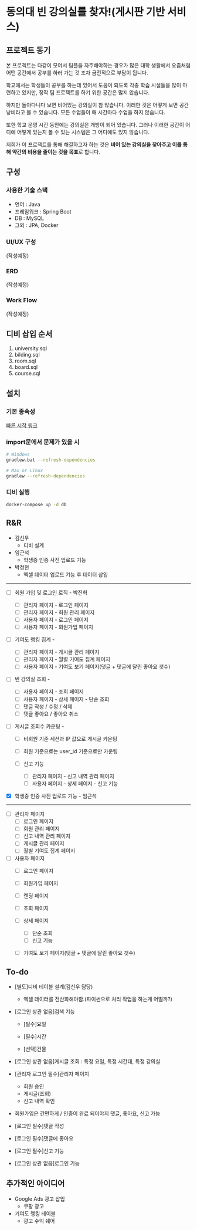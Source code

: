 # 동의대 빈 강의실를 찾자!(게시판 기반 서비스)

## 프로젝트 동기

본 프로젝트는 다같이 모여서 팀플을 자주해야하는 경우가 많은 대학 생활에서 요즘처럼 어떤 공간에서 공부를 하러 가는 것 조차 금전적으로 부담이 됩니다.

학교에서는 학생들이 공부를 하는데 있어서 도움이 되도록 각종 학습 시설들을 많이 마련하고 있지만, 정작 팀 프로젝트를 하기 위한 공간은 많지 않습니다.

하지만 돌아다니다 보면 비어있는 강의실이 참 많습니다. 이러한 것은 어떻게 보면 공간 낭비라고 볼 수 있습니다. 모든 수업들이 매 시간마다 수업을 하지 않습니다.

또한 학교 운영 시간 동안에는 강의실은 개방이 되어 있습니다. 그러나 이러한 공간이 어디에 어떻게 있는지 볼 수 있는 시스템은 그 어디에도 있지 않습니다.

저희가 이 프로젝트를 통해 해결하고자 하는 것은 **비어 있는 강의실을 찾아주고 이를 통해 약간의 비용을 줄이는 것을 목표**로 합니다.

## 구성

### 사용한 기술 스택

- 언어 : Java
- 프레임워크 : Spring Boot
- DB : MySQL
- 그외 : JPA, Docker

### UI/UX 구성

(작성예정)

### ERD

(작성예정)

### Work Flow

(작성예정)

## 디비 삽입 순서

1. university.sql
2. bilding.sql
3. room.sql
4. board.sql
4. course.sql

## 설치

### 기본 종속성
[빠른 시작 링크](https://start.spring.io/#!type=gradle-project&language=java&platformVersion=3.1.4&packaging=jar&jvmVersion=17&groupId=ac.kr.deu&artifactId=FindEmptyClassroom&name=FindEmptyClassroom&description=Web%20service%20to%20find%20empty%20classrooms%20at%20Dongui%20University&packageName=ac.kr.deu.FindEmptyClassroom&dependencies=lombok,devtools,configuration-processor,web,thymeleaf,jdbc,data-jpa,mysql)

### import문에서 문제가 있을 시

```bash
# Windows
gradlew.bat --refresh-dependencies

# Max or Linux
gradlew --refresh-dependencies
```

### 디비 실행

```cmd
docker-compose up -d db
```

## R&R

- 김신우
  - 디비 설계
- 임근석
  - 학생증 인증 사진 업로드 기능
- 박정현
  - 엑셀 데이터 업로드 기능 후 데이터 삽입

---

- [ ] 회원 가입 및 로그인 로직 - 박진혁

  - [ ] 관리자 페이지 - 로그인 페이지
  - [ ] 관리자 페이지 - 회원 관리 페이지
  - [ ] 사용자 페이지 - 로그인 페이지
  - [ ] 사용자 페이지 - 회원가입 페이지

- [ ] 기여도 랭킹 집계 - 

  - [ ] 관리자 페이지 - 게시글 관리 페이지
  - [ ] 관리자 페이지 - 월별 기여도 집계 페이지
  - [ ] 사용자 페이지 - 기여도 보기 페이지(댓글 + 댓글에 달린 좋아요 갯수)

- [ ] 빈 강의실 조회 - 

  - [ ] 사용자 페이지 - 조회 페이지
  - [ ] 사용자 페이지 - 상세 페이지 - 단순 조회
  - [ ] 댓글 작성 / 수정 / 삭제
  - [ ] 댓글 좋아요 / 좋아요 취소

- [ ] 게시글 조회수 카운팅 - 

  - [ ] 비회원 기준 세션과 IP 값으로 게시글 카운팅
  - [ ] 회원 기준으로는 user_id 기준으로만 카운팅

  - [ ] 신고 기능
    - [ ] 관리자 페이지 - 신고 내역 관리 페이지
    - [ ] 사용자 페이지 - 상세 페이지 - 신고 기능

- [x] 학생증 인증 사진 업로드 기능 - 임근석

---

- [ ] 관리자 페이지
  - [ ] 로그인 페이지
  - [ ] 회원 관리 페이지
  - [ ] 신고 내역 관리 페이지
  - [ ] 게시글 관리 페이지
  - [ ] 월별 기여도 집계 페이지
- [ ] 사용자 페이지
  - [ ] 로그인 페이지
  - [ ] 회원가입 페이지
  - [ ] 렌딩 페이지
  - [ ] 조회 페이지
  - [ ] 상세 페이지
    - [ ] 단순 조회
    - [ ] 신고 기능
  - [ ] 기여도 보기 페이지(댓글 + 댓글에 달린 좋아요 갯수)



## To-do

- [별도]디비 테이블 설계(김신우 담당)
  - 엑셀 데이터를 전산화해야함.(파이썬으로 처리 작업을 하는게 어떨까?)
- [로그인 상관 없음]검색 기능
  - [필수]요일

  - [필수]시간

  - [선택]건물
- [로그인 상관 없음]게시글 조회 : 특정 요일, 특정 시간대, 특정 강의실
- [관리자 로그인 필수]관리자 페이지
  - 회원 승인
  - 게시글(조회)
  - 신고 내역 확인

- 회원가입은 간편하게 / 인증이 완료 되어야지 댓글, 좋아요, 신고 가능
- [로그인 필수]댓글 작성
- [로그인 필수]댓글에 좋아요
- [로그인 필수]신고 기능
- [로그인 상관 없음]로그인 기능


## 추가적인 아이디어

- Google Ads 광고 삽입
  - 쿠팡 광고
- 기여도 랭킹 테이블
  - 광고 수익 쉐어